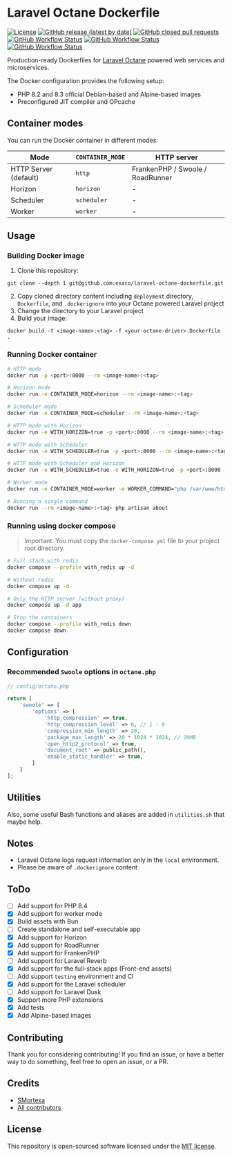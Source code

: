 # Laravel Octane Dockerfile
<a href="/LICENSE"><img alt="License" src="https://img.shields.io/github/license/exaco/laravel-octane-dockerfile"></a>
<a href="https://github.com/exaco/laravel-octane-dockerfile/releases"><img alt="GitHub release (latest by date)" src="https://img.shields.io/github/v/release/exaco/laravel-octane-dockerfile"></a>
<a href="https://github.com/exaco/laravel-octane-dockerfile/pulls"><img alt="GitHub closed pull requests" src="https://img.shields.io/github/issues-pr-closed/exaco/laravel-octane-dockerfile"></a>
<a href="https://github.com/exaco/laravel-octane-dockerfile/actions/workflows/tests.yml"><img alt="GitHub Workflow Status" src="https://github.com/exaco/laravel-octane-dockerfile/actions/workflows/roadrunner-test.yml/badge.svg"></a>
<a href="https://github.com/exaco/laravel-octane-dockerfile/actions/workflows/tests.yml"><img alt="GitHub Workflow Status" src="https://github.com/exaco/laravel-octane-dockerfile/actions/workflows/swoole-test.yml/badge.svg"></a>
<a href="https://github.com/exaco/laravel-octane-dockerfile/actions/workflows/tests.yml"><img alt="GitHub Workflow Status" src="https://github.com/exaco/laravel-octane-dockerfile/actions/workflows/frankenphp-test.yml/badge.svg"></a>


Production-ready Dockerfiles for [Laravel Octane](https://github.com/laravel/octane)
powered web services and microservices.

The Docker configuration provides the following setup:

- PHP 8.2 and 8.3 official Debian-based and Alpine-based images
- Preconfigured JIT compiler and OPcache

## Container modes

You can run the Docker container in different modes:

| Mode                  | `CONTAINER_MODE` | HTTP server         |
| --------------------- | ---------------- | ------------------- |
| HTTP Server (default) | `http`           | FrankenPHP / Swoole / RoadRunner |
| Horizon               | `horizon`        | -                   |
| Scheduler             | `scheduler`      | -                   |
| Worker                | `worker`         | -                   |

## Usage

### Building Docker image
1. Clone this repository:
```
git clone --depth 1 git@github.com:exaco/laravel-octane-dockerfile.git
```
2. Copy cloned directory content including `deployment` directory, `Dockerfile`, and `.dockerignore` into your Octane powered Laravel project
3. Change the directory to your Laravel project
4. Build your image:
```
docker build -t <image-name>:<tag> -f <your-octane-driver>.Dockerfile .
```
### Running Docker container

```bash
# HTTP mode
docker run -p <port>:8000 --rm <image-name>:<tag>

# Horizon mode
docker run -e CONTAINER_MODE=horizon --rm <image-name>:<tag>

# Scheduler mode
docker run -e CONTAINER_MODE=scheduler --rm <image-name>:<tag>

# HTTP mode with Horizon
docker run -e WITH_HORIZON=true -p <port>:8000 --rm <image-name>:<tag>

# HTTP mode with Scheduler
docker run -e WITH_SCHEDULER=true -p <port>:8000 --rm <image-name>:<tag>

# HTTP mode with Scheduler and Horizon
docker run -e WITH_SCHEDULER=true -e WITH_HORIZON=true -p <port>:8000 --rm <image-name>:<tag>

# Worker mode
docker run -e CONTAINER_MODE=worker -e WORKER_COMMAND="php /var/www/html/artisan foo:bar" --rm <image-name>:<tag>

# Running a single command
docker run --rm <image-name>:<tag> php artisan about
```

### Running using docker compose

> Important: You must copy the `docker-compose.yml` file to your project root directory.

```bash
# Full stack with redis
docker compose --profile with_redis up -d

# Without redis
docker compose up -d

# Only the HTTP server (without proxy)
docker compose up -d app

# Stop the containers
docker compose --profile with_redis down
docker compose down
```

## Configuration

### Recommended `Swoole` options in `octane.php`

```php
// config/octane.php

return [
    'swoole' => [
        'options' => [
            'http_compression' => true,
            'http_compression_level' => 6, // 1 - 9
            'compression_min_length' => 20,
            'package_max_length' => 20 * 1024 * 1024, // 20MB
            'open_http2_protocol' => true,
            'document_root' => public_path(),
            'enable_static_handler' => true,
        ]
    ]
];
```

## Utilities

Also, some useful Bash functions and aliases are added in `utilities.sh` that maybe help.

## Notes

- Laravel Octane logs request information only in the `local` environment.
- Please be aware of `.dockerignore` content

## ToDo
- [ ] Add support for PHP 8.4
- [x] Add support for worker mode
- [x] Build assets with Bun
- [ ] Create standalone and self-executable app
- [x] Add support for Horizon
- [x] Add support for RoadRunner
- [x] Add support for FrankenPHP
- [ ] Add support for Laravel Reverb
- [x] Add support for the full-stack apps (Front-end assets)
- [ ] Add support `testing` environment and CI
- [x] Add support for the Laravel scheduler
- [ ] Add support for Laravel Dusk
- [x] Support more PHP extensions
- [x] Add tests
- [x] Add Alpine-based images

## Contributing

Thank you for considering contributing! If you find an issue, or have a better way to do something, feel free to open an
issue, or a PR.

## Credits
- [SMortexa](https://github.com/smortexa)
- [All contributors](https://github.com/exaco/laravel-octane-dockerfile/graphs/contributors)

## License

This repository is open-sourced software licensed under the [MIT license](https://opensource.org/licenses/MIT).
